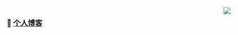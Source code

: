 <img align="right"  src="https://github-readme-stats.vercel.app/api?username=yandif&show_icons=true&icon_color=805AD5&text_color=718096&bg_color=ffffff&hide_title=true" />

### 👋 [个人博客](https://yandif.vercel.com/)

